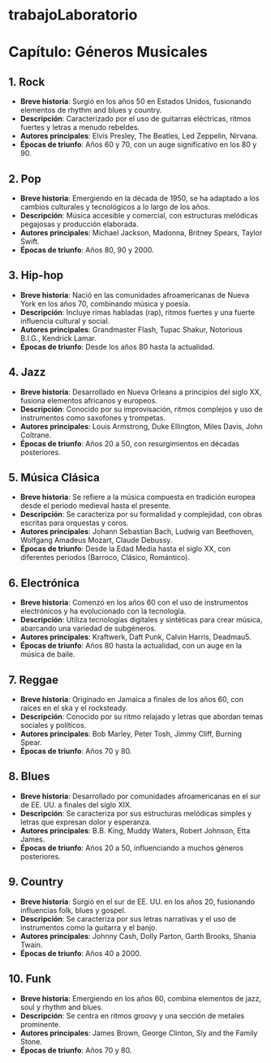 # trabajoLaboratorio

# Capítulo: Géneros Musicales

## 1. Rock
- **Breve historia**: Surgió en los años 50 en Estados Unidos, fusionando elementos de rhythm and blues y country.
- **Descripción**: Caracterizado por el uso de guitarras eléctricas, ritmos fuertes y letras a menudo rebeldes.
- **Autores principales**: Elvis Presley, The Beatles, Led Zeppelin, Nirvana.
- **Épocas de triunfo**: Años 60 y 70, con un auge significativo en los 80 y 90.

## 2. Pop
- **Breve historia**: Emergiendo en la década de 1950, se ha adaptado a los cambios culturales y tecnológicos a lo largo de los años.
- **Descripción**: Música accesible y comercial, con estructuras melódicas pegajosas y producción elaborada.
- **Autores principales**: Michael Jackson, Madonna, Britney Spears, Taylor Swift.
- **Épocas de triunfo**: Años 80, 90 y 2000.

## 3. Hip-hop
- **Breve historia**: Nació en las comunidades afroamericanas de Nueva York en los años 70, combinando música y poesía.
- **Descripción**: Incluye rimas habladas (rap), ritmos fuertes y una fuerte influencia cultural y social.
- **Autores principales**: Grandmaster Flash, Tupac Shakur, Notorious B.I.G., Kendrick Lamar.
- **Épocas de triunfo**: Desde los años 80 hasta la actualidad.

## 4. Jazz
- **Breve historia**: Desarrollado en Nueva Orleans a principios del siglo XX, fusiona elementos africanos y europeos.
- **Descripción**: Conocido por su improvisación, ritmos complejos y uso de instrumentos como saxofones y trompetas.
- **Autores principales**: Louis Armstrong, Duke Ellington, Miles Davis, John Coltrane.
- **Épocas de triunfo**: Años 20 a 50, con resurgimientos en décadas posteriores.

## 5. Música Clásica
- **Breve historia**: Se refiere a la música compuesta en tradición europea desde el periodo medieval hasta el presente.
- **Descripción**: Se caracteriza por su formalidad y complejidad, con obras escritas para orquestas y coros.
- **Autores principales**: Johann Sebastian Bach, Ludwig van Beethoven, Wolfgang Amadeus Mozart, Claude Debussy.
- **Épocas de triunfo**: Desde la Edad Media hasta el siglo XX, con diferentes periodos (Barroco, Clásico, Romántico).

## 6. Electrónica
- **Breve historia**: Comenzó en los años 60 con el uso de instrumentos electrónicos y ha evolucionado con la tecnología.
- **Descripción**: Utiliza tecnologías digitales y sintéticas para crear música, abarcando una variedad de subgéneros.
- **Autores principales**: Kraftwerk, Daft Punk, Calvin Harris, Deadmau5.
- **Épocas de triunfo**: Años 80 hasta la actualidad, con un auge en la música de baile.

## 7. Reggae
- **Breve historia**: Originado en Jamaica a finales de los años 60, con raíces en el ska y el rocksteady.
- **Descripción**: Conocido por su ritmo relajado y letras que abordan temas sociales y políticos.
- **Autores principales**: Bob Marley, Peter Tosh, Jimmy Cliff, Burning Spear.
- **Épocas de triunfo**: Años 70 y 80.

## 8. Blues
- **Breve historia**: Desarrollado por comunidades afroamericanas en el sur de EE. UU. a finales del siglo XIX.
- **Descripción**: Se caracteriza por sus estructuras melódicas simples y letras que expresan dolor y esperanza.
- **Autores principales**: B.B. King, Muddy Waters, Robert Johnson, Etta James.
- **Épocas de triunfo**: Años 20 a 50, influenciando a muchos géneros posteriores.

## 9. Country
- **Breve historia**: Surgió en el sur de EE. UU. en los años 20, fusionando influencias folk, blues y gospel.
- **Descripción**: Se caracteriza por sus letras narrativas y el uso de instrumentos como la guitarra y el banjo.
- **Autores principales**: Johnny Cash, Dolly Parton, Garth Brooks, Shania Twain.
- **Épocas de triunfo**: Años 40 a 2000.

## 10. Funk
- **Breve historia**: Emergiendo en los años 60, combina elementos de jazz, soul y rhythm and blues.
- **Descripción**: Se centra en ritmos groovy y una sección de metales prominente.
- **Autores principales**: James Brown, George Clinton, Sly and the Family Stone.
- **Épocas de triunfo**: Años 70 y 80.

